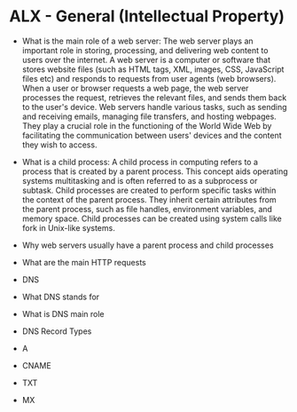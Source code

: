 # ALX - General (Intellectual Property)

*    What is the main role of a web server: 
        The web  server plays an important role in storing, processing, and delivering web content to users over the internet. A web server is a computer or software 		    that stores website files (such as HTML tags, XML, images, CSS, JavaScript files etc) and responds to requests from user agents (web browsers). When a user           or browser requests a web page, the web server processes the request, retrieves the relevant files, and sends them back to the user's device. 
        Web servers handle various tasks, such as sending and receiving emails, managing file transfers, and hosting webpages. They play a crucial role in the                functioning of the World Wide Web by facilitating the communication between users' devices and the content they wish to access.
*    What is a child process: 
        A child process in computing refers to a process that is created by a parent process. This concept aids operating systems multitasking  and is often referred         to as a subprocess or subtask. Child processes are created to perform specific tasks within the context of the parent process. They inherit certain                   attributes from the parent process, such as file handles, environment variables, and memory space. Child processes can be created using system calls like             fork in Unix-like systems. 
*    Why web servers usually have a parent process and child processes
*    What are the main HTTP requests

* DNS

*    What DNS stands for
*    What is DNS main role

* DNS Record Types

*    A
*    CNAME
*    TXT
*    MX
